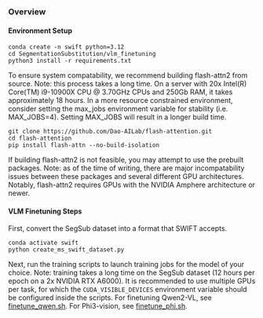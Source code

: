 ### Overview

#### Environment Setup
```
conda create -n swift python=3.12
cd SegmentationSubstitution/vlm_finetuning
python3 install -r requirements.txt
```

To ensure system compatability, we recommend building flash-attn2 from source. Note: this process takes a long time. On a server with 20x Intel(R) Core(TM) i9-10900X CPU @ 3.70GHz CPUs and 250Gb RAM, it takes approximately 18 hours.
In a more resource constrained environment, consider setting the max_jobs environment variable for stability (i.e. MAX_JOBS=4). Setting MAX_JOBS will result in a longer build time.
```
git clone https://github.com/Dao-AILab/flash-attention.git
cd flash-attention
pip install flash-attn --no-build-isolation
```

If building flash-attn2 is not feasible, you may attempt to use the prebuilt packages. Note: as of the time of writing, there are major incompatability issues between these packages and several different GPU architectures. Notably, flash-attn2 requires GPUs with the NVIDIA Amphere architecture or newer.

#### VLM Finetuning Steps
First, convert the SegSub dataset into a format that SWIFT accepts.
```
conda activate swift
python create_ms_swift_dataset.py
```

Next, run the training scripts to launch training jobs for the model of your choice. Note: training takes a long time on the SegSub dataset (12 hours per epoch on a 2x NVIDIA RTX A6000). It is recommended to use multiple GPUs per task, for which the `CUDA_VISIBLE_DEVICES` environment variable should be configured inside the scripts.
For finetuning Qwen2-VL, see [finetune_qwen.sh](finetune_qwen.sh). For Phi3-vision, see [finetune_phi.sh](finetune_phi.sh).
